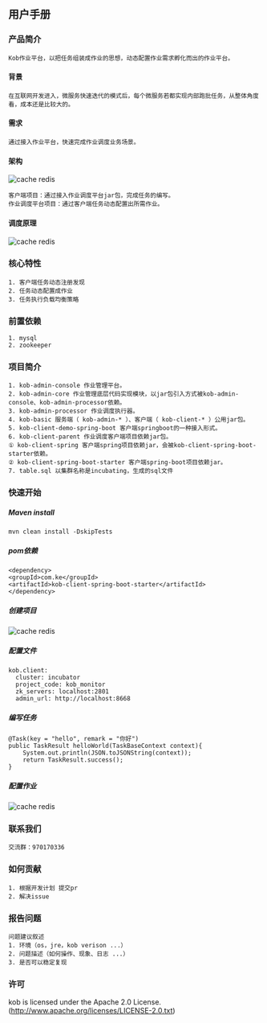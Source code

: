 ## 用户手册 

### 产品简介 
```
Kob作业平台，以把任务组装成作业的思想，动态配置作业需求孵化而出的作业平台。
```
#### 背景 
```
在互联网开发进入，微服务快速迭代的模式后，每个微服务若都实现内部跑批任务，从整体角度看，成本还是比较大的。
```

#### 需求 
```
通过接入作业平台，快速完成作业调度业务场景。
```

#### 架构 
![cache redis](https://raw.githubusercontent.com/zhaoyuguang/test/master/fm.png)
```
客户端项目：通过接入作业调度平台jar包，完成任务的编写。
作业调度平台项目：通过客户端任务动态配置出所需作业。
```

#### 调度原理
![cache redis](https://raw.githubusercontent.com/zhaoyuguang/test/master/liuchengtu.png)

### 核心特性 
```
1. 客户端任务动态注册发现
2. 任务动态配置成作业
3. 任务执行负载均衡策略
```
### 前置依赖 
```
1. mysql
2. zookeeper
```
### 项目简介 
```
1. kob-admin-console 作业管理平台。
2. kob-admin-core 作业管理底层代码实现模块，以jar包引入方式被kob-admin-console、kob-admin-processor依赖。
3. kob-admin-processor 作业调度执行器。
4. kob-basic 服务端（ kob-admin-* ）、客户端（ kob-client-* ）公用jar包。
5. kob-client-demo-spring-boot 客户端springboot的一种接入形式。
6. kob-client-parent 作业调度客户端项目依赖jar包。
① kob-client-spring 客户端spring项目依赖jar，会被kob-client-spring-boot-starter依赖。
② kob-client-spring-boot-starter 客户端spring-boot项目依赖jar。
7. table.sql 以集群名称是incubating，生成的sql文件
```

### 快速开始 
##### Maven install 
```
mvn clean install -DskipTests
```
##### pom依赖 
```
<dependency>
<groupId>com.ke</groupId>
<artifactId>kob-client-spring-boot-starter</artifactId>
</dependency>
```
##### 创建项目 
![cache redis](https://raw.githubusercontent.com/zhaoyuguang/test/master/project_access.png)
##### 配置文件 
```
kob.client:
  cluster: incubator
  project_code: kob_monitor
  zk_servers: localhost:2801
  admin_url: http://localhost:8668
```
##### 编写任务 
```
@Task(key = "hello", remark = "你好")
public TaskResult helloWorld(TaskBaseContext context){
    System.out.println(JSON.toJSONString(context));
    return TaskResult.success();
}
```
##### 配置作业 
![cache redis](https://raw.githubusercontent.com/zhaoyuguang/test/master/job_init.png)


### 联系我们 
```
交流群：970170336
```
### 如何贡献 
```
1. 根据开发计划 提交pr
2. 解决issue
```
### 报告问题 
```
问题建议叙述
1. 环境（os，jre，kob verison ...）
2. 问题描述（如何操作、现象、日志 ...）
3. 是否可以稳定复现
```

### 许可 
kob is licensed under the Apache 2.0 License. (http://www.apache.org/licenses/LICENSE-2.0.txt)
